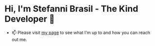 # Hi, I'm Stefanni Brasil - The Kind Developer :wave:

- 📫 Please visit [my page](https://www.stefannibrasil.me/) to see what I'm up to and how you can reach out me.

